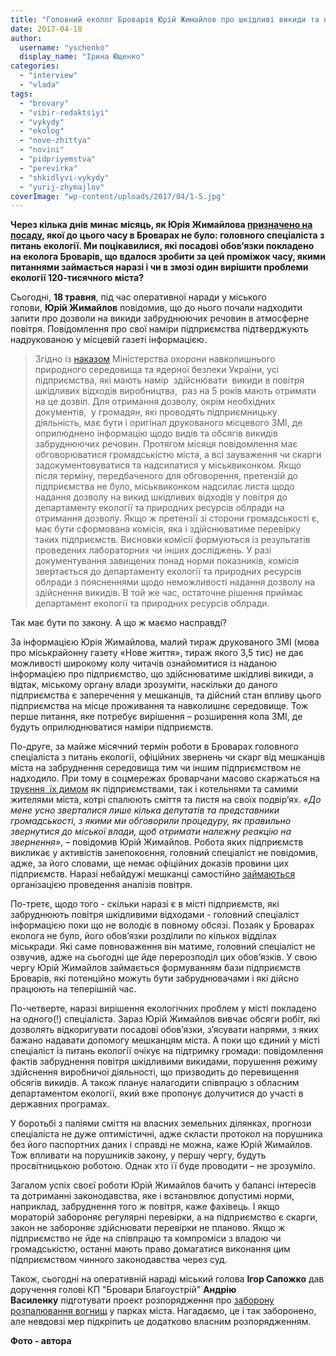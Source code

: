 ```yaml
---
title: "Головний еколог Броварів Юрій Жимайлов про шкідливі викиди та перевірки підприємств"
date: 2017-04-18
author: 
  username: "yschenko"
  display_name: "Ірина Ющенко"
categories: 
  - "interview"
  - "vlada"
tags: 
  - "brovary"
  - "vibir-redaktsiyi"
  - "vykydy"
  - "ekolog"
  - "nove-zhittya"
  - "novini"
  - "pidpriyemstva"
  - "perevirka"
  - "shkidlyvi-vykydy"
  - "yurij-zhymajlov"
coverImage: "wp-content/uploads/2017/04/1-5.jpg"
---
```


**Через кілька днів минає місяць, як Юрія Жимайлова [призначено на посаду](https://mpz.brovary.org/konkurs-na-posadu-golovnogo-ekologa-brovariv-vygrav-yurij-zhymajlov/), якої до цього часу в Броварах не було: головного спеціаліста з питань екології. Ми поцікавилися, які посадові обов‘язки покладено на еколога Броварів, що вдалося зробити за цей проміжок часу, якими питаннями займається наразі і чи в змозі один вирішити проблеми екології 120-тисячного міста?**

Сьогодні, **18 травня**, під час оперативної наради у міського голови, **Юрій Жимайлов** повідомив, що до нього почали надходити запити про дозволи на викиди забруднюючих речовин в атмосферне повітря. Повідомлення про свої наміри підприємства підтверджують надрукованою у місцевій газеті інформацією.

> Згідно із [наказом](http://zakon3.rada.gov.ua/laws/show/z0042-96) Міністерства охорони навколишнього природного середовища та ядерної безпеки України, усі підприємства, які мають намір  здійснювати  викиди в повітря шкідливих відходів виробництва,  раз на 5 років мають отримати на це дозвіл. Для отримання дозволу, окрім необхідних документів,  у громадян, які проводять підприємницьку діяльність, має бути і оригінал друкованого місцевого ЗМІ, де оприлюднено інформацію щодо видів та обсягів викидів забруднюючих речовин. Протягом місяця повідомлення має обговорюватися громадськістю міста, а всі зауваження чи скарги задокументовуватися та надсилатися у міськвиконком. Якщо після терміну, передбаченого для обговорення, претензій до підприємства не було, міськвиконком надсилає листа щодо надання дозволу на викид шкідливих відходів у повітря до департаменту екології та природних ресурсів облради на отримання дозволу. Якщо ж претензії зі сторони громадськості є, має бути сформована комісія, яка і здійснюватиме перевірку таких підприємств. Висновки комісії формуються із результатів проведених лабораторних чи інших досліджень. У разі документування завищених понад норми показників, комісія звертається до департаменту екології та природних ресурсів облради з поясненнями щодо неможливості надання дозволу на здійснення викидів. В той же час, остаточне рішення приймає департамент екології та природних ресурсів облради.

Так має бути по закону. А що ж маємо насправді?

За інформацією Юрія Жимайлова, малий тираж друкованого ЗМІ (мова про міськрайонну газету «Нове життя», тираж якого 3,5 тис) не дає можливості широкому колу читачів ознайомитися із наданою інформацією про підприємство, що здійснюватиме шкідливі викиди, а відтак, міському органу влади зрозуміти, наскільки до даного підприємства є заперечення у мешканців, та дійсний стан впливу цього підприємства на місце проживання та навколишнє середовище. Тож перше питання, яке потребує вирішення – розширення кола ЗМІ, де будуть оприлюднюватися наміри підприємств.

По-друге, за майже місячний термін роботи в Броварах головного спеціаліста з питань екології, офіційних звернень чи скарг від мешканців міста на забруднення середовища тим чи іншим підприємством не надходило. При тому в соцмережах броварчани масово скаржаться на [труєння  їх димом](https://mpz.brovary.org/dymovyj-genotsyd-brovariv-chy-zupynyt-jogo-miska-vlada/) як підприємствами, так і котельнями та самими жителями міста, котрі спалюють сміття та листя на своїх подвір’ях. _«До мене усно зверталися лише кілька депутатів та представники громадськості, з якими ми обговорили процедуру, як правильно звернутися до міської влади, щоб отримати належну реакцію на звернення»_, – повідомив Юрій Жимайлов. Робота яких підприємств викликає у активістів занепокоєння, головний спеціаліст не повідомив, адже, за його словами, ще немає офіційних доказів провини цих підприємств. Наразі небайдужі мешканці самостійно [займаються](https://mpz.brovary.org/brovaram-perehopylo-duh-vidbulasya-persha-zustrich-ta-zbir-pidpysiv-shhodo-stanu-povitrya-foto/) організацією проведення аналізів повітря.

По-третє, щодо того - скільки наразі є в місті підприємств, які забруднюють повітря шкідливими відходами - головний спеціаліст інформацією поки що не володіє в повному обсязі. Позаяк у Броварах еколога не було, його обов’язки розділили по кількох відділах міськради. Які саме повноваження він матиме, головний спеціаліст не озвучив, адже на сьогодні ще йде перерозподіл цих обов’язків. У свою чергу Юрій Жимайлов займається формуванням бази підприємств Броварів, які потенційно можуть бути забруднювачами і які дійсно працюють на теперішній час.

По-четверте, наразі вирішення екологічних проблем у місті покладено на одного(!) спеціаліста. Зараз Юрій Жимайлов вивчає обсяги робіт, які дозволять відкоригувати посадові обов’язки, з’ясувати напрями, з яких бажано надавати допомогу мешканцям міста. А поки що єдиний у місті спеціаліст із питань екології очікує на підтримку громади: повідомлення фактів забруднення повітря шкідливими викидами, порушення режиму здійснення виробничої діяльності, що призводить до перевищення обсягів викидів. А також планує налагодити співпрацю з обласним департаментом екології, який вже пропонує долучитися до участі в державних програмах.

У боротьбі з паліями сміття на власних земельних ділянках, прогнози спеціаліста не дуже оптимістичні, адже скласти протокол на порушника без його паспортних даних і справді не можна, каже Юрій Жимайлов. Тож впливати на порушників закону, у першу чергу, будуть просвітницькою роботою. Однак хто її буде проводити – не зрозуміло.

Загалом успіх своєї роботи Юрій Жимайлов бачить у балансі інтересів та дотриманні законодавства, яке і встановлює допустимі норми, наприклад, забруднення того ж повітря, каже фахівець. І якщо мораторій забороняє регулярні перевірки, а на підприємство є скарги, закон не забороняє здійснювати перевірки не планово. Якщо ж підприємство не йде на співпрацю та компроміси з владою чи громадськістю, останні мають право домагатися виконання цим підприємством чинного законодавства через суд.

Також, сьогодні на оперативній нараді міський голова **Ігор Сапожко** дав доручення голові КП "Бровари Благоустрій" **Андрію Василенку** підготувати проект розпорядження про [заборону розпалювання вогнищ](https://mpz.brovary.org/rozpalyuvaty-bagattya-u-zelenyh-zonah-brovariv-zaboroneno-ale/) у парках міста. Нагадаємо, це і так заборонено, але невдовзі мер підкріпить це додатково власним розпорядженням.

**Фото - автора**
